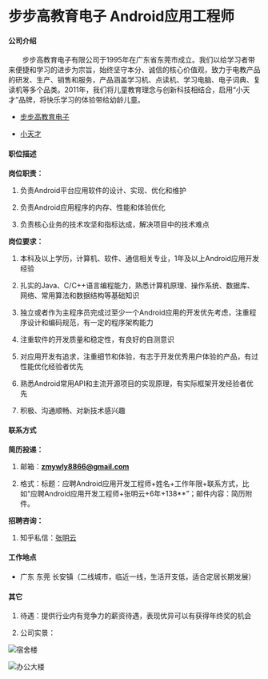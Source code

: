 步步高教育电子 Android应用工程师
==========

#### 公司介绍
&emsp;&emsp;步步高教育电子有限公司于1995年在广东省东莞市成立。我们以给学习者带来便捷和学习的进步为宗旨，始终坚守本分、诚信的核心价值观，致力于电教产品的研发、生产、销售和服务，产品涵盖学习机、点读机、学习电脑、电子词典、复读机等多个品类。2011年，我们将儿童教育理念与创新科技相结合，启用“小天才”品牌，将快乐学习的体验带给幼龄儿童。

- [步步高教育电子](http://www.eebbk.com)

- [小天才](https://www.okii.com)

#### 职位描述

**岗位职责：**

1. 负责Android平台应用软件的设计、实现、优化和维护

2. 负责Android应用程序的内存、性能和体验优化

3. 负责核心业务的技术攻坚和指标达成，解决项目中的技术难点

**岗位要求：**

1. 本科及以上学历，计算机、软件、通信相关专业，1年及以上Android应用开发经验

2. 扎实的Java、C/C++语言编程能力，熟悉计算机原理、操作系统、数据库、网络、常用算法和数据结构等基础知识

3. 独立或者作为主程序员完成过至少一个Android应用的开发优先考虑，注重程序设计和编码规范，有一定的程序架构能力

4. 注重软件的开发质量和稳定性，有良好的自测意识

5. 对应用开发有追求，注重细节和体验，有志于开发优秀用户体验的产品，有过性能优化经验者优先

6. 熟悉Android常用API和主流开源项目的实现原理，有实际框架开发经验者优先

7. 积极、沟通顺畅、对新技术感兴趣

#### 联系方式

**简历投递：**

1. 邮箱：**zmywly8866@gmail.com**

2. 格式：标题：应聘Android应用开发工程师+姓名+工作年限+联系方式，比如“应聘Android应用开发工程师+张明云+6年+138**”；邮件内容：简历附件。

**招聘咨询：**

1. 知乎私信：[张明云](https://www.zhihu.com/people/zhang-ming-yun-88)

#### 工作地点

- 广东 东莞 长安镇（二线城市，临近一线，生活开支低，适合定居长期发展）

#### 其它

1. 待遇：提供行业内有竞争力的薪资待遇，表现优异可以有获得年终奖的机会

2. 公司实景：

![宿舍楼](https://pic2.zhimg.com/v2-8b06db30944551f25681a240c69fbf4b_b.jpg)

![办公大楼](https://pic2.zhimg.com/v2-675bcaa384f1aee3fa70df3f2c8ac5fa_b.jpg)
